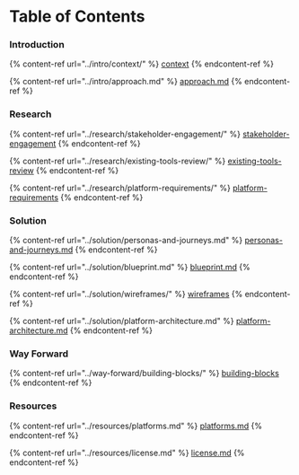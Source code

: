 # Table of Contents

### Introduction

{% content-ref url="../intro/context/" %}
[context](../intro/context/)
{% endcontent-ref %}

{% content-ref url="../intro/approach.md" %}
[approach.md](../intro/approach.md)
{% endcontent-ref %}

### Research

{% content-ref url="../research/stakeholder-engagement/" %}
[stakeholder-engagement](../research/stakeholder-engagement/)
{% endcontent-ref %}

{% content-ref url="../research/existing-tools-review/" %}
[existing-tools-review](../research/existing-tools-review/)
{% endcontent-ref %}

{% content-ref url="../research/platform-requirements/" %}
[platform-requirements](../research/platform-requirements/)
{% endcontent-ref %}

### Solution

{% content-ref url="../solution/personas-and-journeys.md" %}
[personas-and-journeys.md](../solution/personas-and-journeys.md)
{% endcontent-ref %}

{% content-ref url="../solution/blueprint.md" %}
[blueprint.md](../solution/blueprint.md)
{% endcontent-ref %}

{% content-ref url="../solution/wireframes/" %}
[wireframes](../solution/wireframes/)
{% endcontent-ref %}

{% content-ref url="../solution/platform-architecture.md" %}
[platform-architecture.md](../solution/platform-architecture.md)
{% endcontent-ref %}

### Way Forward

{% content-ref url="../way-forward/building-blocks/" %}
[building-blocks](../way-forward/building-blocks/)
{% endcontent-ref %}

### Resources

{% content-ref url="../resources/platforms.md" %}
[platforms.md](../resources/platforms.md)
{% endcontent-ref %}

{% content-ref url="../resources/license.md" %}
[license.md](../resources/license.md)
{% endcontent-ref %}
